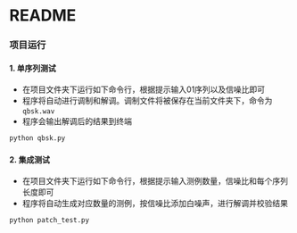 # README

### 项目运行

#### 1. 单序列测试

- 在项目文件夹下运行如下命令行，根据提示输入01序列以及信噪比即可
- 程序将自动进行调制和解调。调制文件将被保存在当前文件夹下，命令为 `qbsk.wav`
- 程序会输出解调后的结果到终端

```bash
python qbsk.py
```

#### 2. 集成测试

- 在项目文件夹下运行如下命令行，根据提示输入测例数量，信噪比和每个序列长度即可
- 程序将自动生成对应数量的测例，按信噪比添加白噪声，进行解调并校验结果

```bash
python patch_test.py
```

